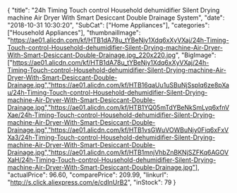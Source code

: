 {
	"title": "24h Timing Touch control Household dehumidifier Silent Drying machine Air Dryer With Smart Desiccant Double Drainage System",
	"date": "2018-10-31 10:30:20",
	"SubCat": ["Home Appliances"],
	"categories": ["Household Appliances"],
	"thumbnailImage": "https://ae01.alicdn.com/kf/HTB1dA78u_tYBeNjy1Xdq6xXyVXaj/24h-Timing-Touch-control-Household-dehumidifier-Silent-Drying-machine-Air-Dryer-With-Smart-Desiccant-Double-Drainage.jpg_220x220.jpg",
	"BigImage": ["https://ae01.alicdn.com/kf/HTB1dA78u_tYBeNjy1Xdq6xXyVXaj/24h-Timing-Touch-control-Household-dehumidifier-Silent-Drying-machine-Air-Dryer-With-Smart-Desiccant-Double-Drainage.jpg","https://ae01.alicdn.com/kf/HTB16qaUu1uSBuNjSsplq6ze8pXau/24h-Timing-Touch-control-Household-dehumidifier-Silent-Drying-machine-Air-Dryer-With-Smart-Desiccant-Double-Drainage.jpg","https://ae01.alicdn.com/kf/HTB1YQ05mTdYBeNkSmLyq6xfnVXae/24h-Timing-Touch-control-Household-dehumidifier-Silent-Drying-machine-Air-Dryer-With-Smart-Desiccant-Double-Drainage.jpg","https://ae01.alicdn.com/kf/HTB1vsGWuVOWBuNjy0Fiq6xFxVXa3/24h-Timing-Touch-control-Household-dehumidifier-Silent-Drying-machine-Air-Dryer-With-Smart-Desiccant-Double-Drainage.jpg","https://ae01.alicdn.com/kf/HTB1mnjVhbZnBKNjSZFKq6AGOVXaH/24h-Timing-Touch-control-Household-dehumidifier-Silent-Drying-machine-Air-Dryer-With-Smart-Desiccant-Double-Drainage.jpg"],
	"actualPrice": 96.60,
	"comparePrice": 209.99,
	"linkurl": "http://s.click.aliexpress.com/e/cdInUrB2",
	"inStock": 79
}
